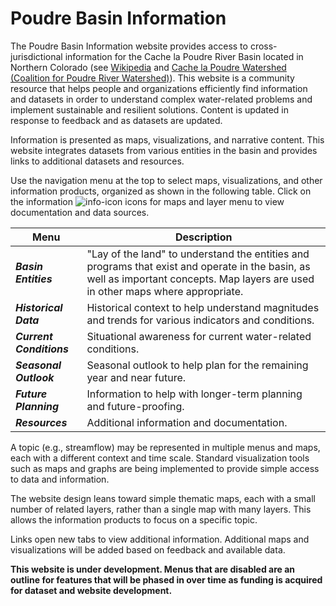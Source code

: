 # Poudre Basin Information #

The Poudre Basin Information website provides access to cross-jurisdictional
information for the
Cache la Poudre River Basin located in Northern Colorado (see [Wikipedia](https://en.wikipedia.org/wiki/Cache_la_Poudre_River)
and [Cache la Poudre Watershed (Coalition for Poudre River Watershed)](https://www.poudrewatershed.org/cache-la-poudre-watershed)).
This website is a community resource that helps people and organizations efficiently find information and datasets
in order to understand complex
water-related problems and implement sustainable and resilient solutions.
Content is updated in response to feedback and as datasets are updated.

Information is presented as maps, visualizations, and narrative content.
This website integrates datasets from various entities in the basin and provides
links to additional datasets and resources.

Use the navigation menu at the top to select maps, visualizations, and other information products, organized as shown in the following table.
Click on the information ![info-icon](/img/info-icon.png) icons for maps and layer menu to view documentation and data sources.

| **Menu** | **Description** |
| -- | -- |
| ***Basin Entities*** | "Lay of the land" to understand the entities and programs that exist and operate in the basin, as well as important concepts.  Map layers are used in other maps where appropriate. |
| ***Historical Data*** | Historical context to help understand magnitudes and trends for various indicators and conditions. | 
| ***Current Conditions*** | Situational awareness for current water-related conditions. |
| ***Seasonal Outlook*** | Seasonal outlook to help plan for the remaining year and near future. |
| ***Future Planning*** | Information to help with longer-term planning and future-proofing. |
| ***Resources*** | Additional information and documentation. |

A topic (e.g., streamflow) may be represented in multiple menus and maps,
each with a different context and time scale.
Standard visualization tools such as maps and graphs are being implemented
to provide simple access to data and information.

The website design leans toward simple thematic maps, each with a small number of related layers,
rather than a single map with many layers.
This allows the information products to focus on a specific topic.

Links open new tabs to view additional information.
Additional maps and visualizations will be added based on feedback and available data.

**This website is under development.  Menus that are disabled are an outline for features that will be phased in over
time as funding is acquired for dataset and website development.**
